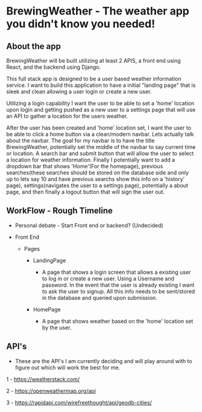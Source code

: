 # BrewingWeather - The weather app you didn't know you needed!

## About the app
BrewingWeather will be built utilizing at least 2 APIS, a front end using React, and the backend using Django.

This full stack app is designed to be a user based weather information service. I want to build this application to have a initial "landing page" that is sleek and clean allowing a user login or create a new user.

Utilizing a login capability I want the user to be able to set a 'home' location upon login and getting pushed as a new user to a settings page that will use an API to gather a location for the users weather. 

After the user has been created and 'home' location set, I want the user to be able to click a home button via a clean/modern navbar. Lets actually talk about the navbar. The goal for my navbar is to have the title BrewingWeather, potentially set the middle of the navbar to say current time or location. A search bar and submit button that will allow the user to select a location for weather information. Finally I potentially want to add a dropdown bar that shows 'Home'(For the homepage), previous searches(these searches should be stored on the database side and only up to lets say 10 and have previous searchs show this info on a 'history' page), settings(navigates the user to a settings page), potentially a about page, and then finally a logout button that will sign the user out.


## WorkFlow - Rough Timeline

- Personal debate - Start Front end or backend? (Undecided)

- Front End 
  - Pages
    - LandingPage 
        - A page that shows a login screen that allows a existing user to log in or create a new user. Using a Username and password. In the event that the user is already existing I want to ask the user to signup. All this info needs to be sent/stored in the database and queried upon submission.

    - HomePage
        - A page that shows weather based on the 'home' location set by the user.



## API's

- These are the API's I am currently deciding and will play around with to figure out which will work the best for me.

1 - https://weatherstack.com/ 

2 - https://openweathermap.org/api

3 - https://rapidapi.com/wirefreethought/api/geodb-cities/
